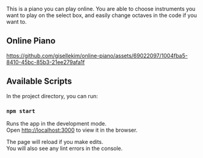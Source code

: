 This is a piano you can play online. You are able to choose instruments you want to play on the select box, and easily change octaves in the code if you want to.

## Online Piano
https://github.com/gisellekim/online-piano/assets/69022097/1004fba5-8410-45bc-85b3-21ee279afa1f

## Available Scripts

In the project directory, you can run:

### `npm start`

Runs the app in the development mode.\
Open [http://localhost:3000](http://localhost:3000) to view it in the browser.

The page will reload if you make edits.\
You will also see any lint errors in the console.
